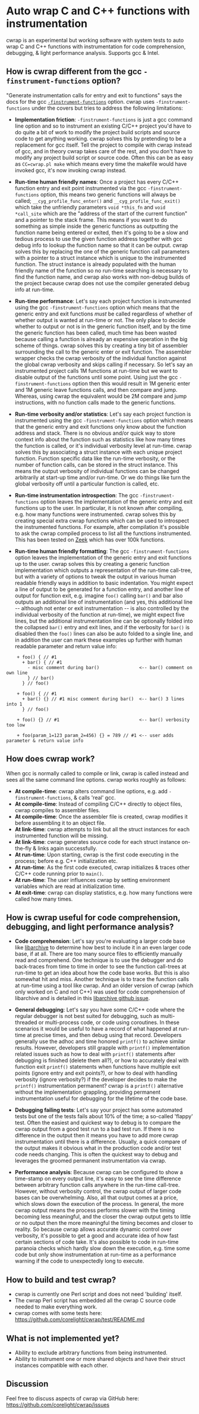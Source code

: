 Auto wrap C and C++ functions with instrumentation
=========================

cwrap is an experimental but working software with system tests to auto wrap C and C++ functions with instrumentation for code comprehension, debugging, & light performance analysis. Supports gcc & Intel.

How is cwrap different from the gcc `-finstrument-functions` option?
-----------
"Generate instrumentation calls for entry and exit to functions" says the docs for the gcc [`-finstrument-functions`](https://gcc.gnu.org/onlinedocs/gcc/Instrumentation-Options.html) option. cwrap uses `-finstrument-functions` under the covers but tries to address the following limitations:

- **Implementation friction**: `-finstrument-functions` is just a gcc command line option and so to instrument an existing C/C++ project you'd have to do quite a bit of work to modify the project build scripts and source code to get anything working. cwrap solves this by pretending to be a replacement for gcc itself. Tell the project to compile with cwrap instead of gcc, and in theory cwrap takes care of the rest, and you don't have to modify any project build script or source code. Often this can be as easy as `CC=cwrap.pl make` which means every time the makefile would have invoked gcc, it's now invoking cwrap instead.

- **Run-time human friendly names**: Once a project has every C/C++ function entry and exit point instrumented via the gcc `-finstrument-functions` option, this means two generic functions will always be called; `__cyg_profile_func_enter()` and `__cyg_profile_func_exit()` which take the unfriendly parameters `void *this_fn` and `void *call_site` which are the "address of the start of the current function" and a pointer to the stack frame. This means if you want to do something as simple inside the generic functions as outputting the function name being entered or exited, then it's going to be a slow and tedious process to use the given function address together with gcc debug info to lookup the function name so that it can be output. cwrap solves this by replacing the one of the generic function call parameters with a pointer to a struct instance which is unique to the instrumented function. The struct instance is already populated with the human friendly name of the function so no run-time searching is necessary to find the function name, and cwrap also works with non-debug builds of the project because cwrap does not use the compiler generated debug info at run-time.

- **Run-time performance**: Let's say each project function is instrumented using the gcc `-finstrument-functions` option which means that the generic entry and exit functions *must* be called regardless of whether of whether output is wanted at run-time or not. The only place to decide whether to output or not is in the generic function itself, and by the time the generic function has been called, much time has been wasted because calling a function is already an expensive operation in the big scheme of things. cwrap solves this by creating a tiny bit of assembler surrounding the call to the generic enter or exit function. The assembler wrapper checks the cwrap verbosity of the individual function against the global cwrap verbosity and skips calling if necessary. So let's say an instrumented project calls 1M functions at run-time but we want to disable output of the functions until some point. Using just the gcc `-finstrument-functions` option then this would result in 1M generic enter and 1M generic leave functions calls, and then compare and jump. Whereas, using cwrap the equivalent would be 2M compare and jump instructions, with no function calls made to the generic functions.

- **Run-time verbosity and/or statistics**: Let's say each project function is instrumented using the gcc `-finstrument-functions` option which means that the generic entry and exit functions only know about the function address and stack. There is no obvious and/or quick way to store context info about the function such as statistics like how many times the function is called, or it's individual verbosity level at run-time. cwrap solves this by associating a struct instance with each unique project function. Function specific data like the run-time verbosity, or the number of function calls, can be stored in the struct instance. This means the output verbosity of individual functions can be changed arbitrarily at start-up time and/or run-time. Or we do things like turn the global verbosity off until a particular function is called, etc.
- **Run-time instrumentation introspection**: The gcc `-finstrument-functions` option leaves the implementation of the generic entry and exit functions up to the user. In particular, it is not known after compiling, e.g. how many functions were instrumented. cwrap solves this by creating special extra cwrap functions which can be used to introspect the instrumented functions. For example, after compilation it's possible to ask the cwrap compiled process to list all the functions instrumented. This has been tested on [Zeek]([https://github.com/zeek/zeek](https://github.com/zeek/zeek)) which has over 100k functions.

- **Run-time human friendly formatting**: The gcc `-finstrument-functions` option leaves the implementation of the generic entry and exit functions up to the user. cwrap solves this by creating a generic function implementation which outputs a representation of the run-time call-tree, but with a variety of options to tweak the output in various human readable friendly ways in addition to basic indentation. You might expect a line of output to be generated for a function entry, and another line of output for function exit, e.g. imagine `foo()` calling `bar()` and bar also outputs an additional line of instrumentation (and yes, this additional line -- although not enter or exit instrumentation -- is also controlled by the individual verbosity of the function at run-time), we might expect five lines, but the additional instrumentation line can be optionally folded into the collapsed `bar()` entry and exit lines, and if the verbosity for `bar()` is disabled then the `foo()` lines can also be auto folded to a single line, and in addition the user can mark these examples up further with human readable parameter and return value info:
```
    + foo() { // #1
      + bar() { // #1
        - misc comment during bar()               <-- bar() comment on own line
        } // bar()
      } // foo()
```
```
    + foo() { // #1
      + bar() {} // #1 misc comment during bar()  <-- bar() 3 lines into 1
      } // foo()
```
```
    + foo() {} // #1                              <-- bar() verbosity too low
```
```
    + foo(param_1=123 param_2=456) {} = 789 // #1 <-- user adds parameter & return value info
```

How does cwrap work?
-----------
When gcc is normally called to compile or link, cwrap is called instead and sees all the same command line options. cwrap works roughly as follows:

- **At compile-time**: cwrap alters command line options, e.g. add `-finstrument-functions`, & calls 'real' gcc.
- **At compile-time**: Instead of compiling C/C++ directly to object files, cwrap compiles to assembler files.
- **At compile-time**: Once the assembler file is created, cwrap modifies it before assembling it to an object file.
- **At link-time**: cwrap attempts to link but all the struct instances for each instrumented function will be missing.
- **At link-time**: cwrap generates source code for each struct instance on-the-fly & links again successfully.
- **At run-time**: Upon starting, cwrap is the first code executing in the process; before e.g. C++ initialization etc.
- **At run-time**: As the first code executed, cwrap initializes & traces other C/C++ code running prior to `main()`.
- **At run-time**: The user influences cwrap by setting environment variables which are read at initialization time.
- **At exit-time**: cwrap can display statistics, e.g. how many functions were called how many times.

How is cwrap useful for code comprehension, debugging, and light performance analysis?
-----------

- **Code comprehension**: Let's say you're evaluating a larger code base like [libarchive](https://github.com/libarchive/libarchive) to determine how best to include it in an even larger code base, if at all. There are too many source files to efficiently manually read and comprehend. One technique is to use the debugger and do back-traces from time to time in order to see the function call-trees at run-time to get an idea about how the code base works. But this is also somewhat hit and miss. Another technique is to trace the function calls at run-time using a tool like cwrap. And an older version of cwrap (which only worked on C and not C++) was used for code comprehension of libarchive and is detailed in this [libarchive github issue](https://github.com/libarchive/libarchive/issues/1268).

- **General debugging**: Let's say you have some C/C++ code where the regular debugger is not best suited for debugging, such as multi-threaded or multi-process code, or code using coroutines. In these scenarios it would be useful to have a record of what happened at run-time at precise times, and then debug using that record. Developers generally use the adhoc and time honored `printf()` to achieve similar results. However, developers still grapple with `printf()` implementation related issues such as how to deal with `printf()` statements after debugging is finished (delete them all?), or how to accurately deal with function exit `printf()` statements when functions have multiple exit points (ignore entry and exit points?), or how to deal with handling verbosity (ignore verbosity?) if the developer decides to make the `printf()` instrumentation permanent? cwrap is a `printf()` alternative without the implementation grappling, providing permanent instrumentation useful for debugging for the lifetime of the code base.

- **Debugging failing tests**: Let's say your project has some automated tests but one of the tests fails about 10% of the time; a so-called 'flappy' test. Often the easiest and quickest way to debug is to compare the cwrap output from a good test run to a bad test run. If there is no difference in the output then it means you have to add more cwrap instrumentation until there is a difference. Usually, a quick compare of the output makes it obvious what in the production code and/or test code needs changing. This is often the quickest way to debug and leverages the groomed permanent instrumentation via cwrap.

- **Performance analysis**: Because cwrap can be configured to show a time-stamp on every output line, it's easy to see the time difference between arbitrary function calls anywhere in the run-time call-tree. However, without verbosity control, the cwrap output of larger code bases can be overwhelming. Also, all that output comes at a price, which slows down the execution of the process. In general, the more cwrap output means the process performs slower with the timing becoming less meaningful, and the closer the cwrap output gets to little or no output then the more meaningful the timing becomes and closer to reality. So because cwrap allows accurate dynamic control over verbosity, it's possible to get a good and accurate idea of how fast certain sections of code take. It's also possible to code in run-time paranoia checks which hardly slow down the execution, e.g. time some code but only show instrumentation at run-time as a performance warning if the code to unexpectedly long to execute.

How to build and test cwrap?
--------------------------

- cwrap is currently one Perl script and does not need 'building' itself.
- The cwrap Perl script has embedded all the cwrap C source code needed to make everything work.
- cwrap comes with some tests here: https://github.com/corelight/cwrap/test/README.md


What is not implemented yet?
--------------------------

- Ability to exclude arbitrary functions from being instrumented.
- Ability to instrument one or more shared objects and have their struct instances compatible with each other.

Discussion
----------

Feel free to discuss aspects of cwrap via GitHub here:
https://github.com/corelight/cwrap/issues
